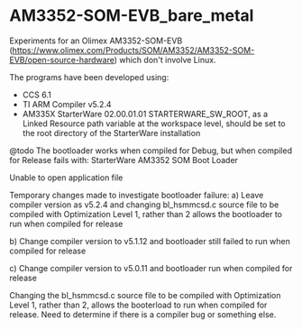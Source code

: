 # AM3352-SOM-EVB_bare_metal
Experiments for an Olimex AM3352-SOM-EVB (https://www.olimex.com/Products/SOM/AM3352/AM3352-SOM-EVB/open-source-hardware)
which don't involve Linux.

The programs have been developed using:
- CCS 6.1
- TI ARM Compiler v5.2.4
- AM335X StarterWare 02.00.01.01
  STARTERWARE_SW_ROOT, as a Linked Resource path variable at the workspace level,
  should be set to the root directory of the StarterWare installation

@todo The bootloader works when compiled for Debug, but when compiled for Release fails with:
StarterWare AM3352 SOM Boot Loader

 Unable to open application file

Temporary changes made to investigate bootloader failure:
a) Leave compiler version as v5.2.4 and changing bl_hsmmcsd.c source file to be compiled with Optimization Level 1, rather than 2
   allows the bootloader to run when compiled for release

b) Change compiler version to v5.1.12 and bootloader still failed to run when compiled for release

c) Change compiler version to v5.0.11 and bootloader run when compiled for release

Changing the bl_hsmmcsd.c source file to be compiled with Optimization Level 1, rather than 2, allows the booterload to run when compiled for release.
Need to determine if there is a compiler bug or something else.
